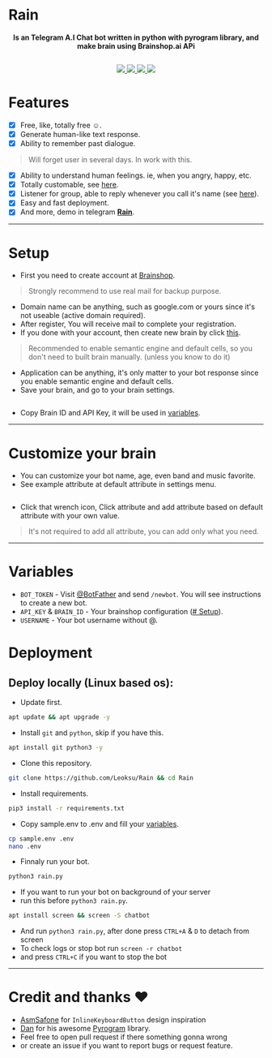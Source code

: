 # Rain
<p align="center">
    <b>Is an Telegram A.I Chat bot written in python with pyrogram library, and make brain using Brainshop.ai APi
    </b>
</p>
<img src="" alt="" />
<p align="center">
<a href="https://t.me/GhostWebs" alt="Telegram"> <img src="https://aleen42.github.io/badges/src/telegram.svg" /> </a>
<a href="https://github.com/Leoksu" alt="Leoksu"> <img src="https://img.shields.io/badge/Built%20by-Leoksu-blue.svg" /> </a>
<a href="https://www.python.org/" alt="made-with-python"> <img src="https://img.shields.io/badge/Written%20in-Python-ffdb2282.svg?style=modern&logo=python&color=blue" /> </a>
<a href="https://github.com/Leoksu/Rain/blob/main/LICENSE" alt="GPLv3 license"> <img src="https://img.shields.io/badge/License-GPLv3-blue.svg" /> </a>
</p>

# Features

- [x] Free, like, totally free ☺️.
- [x] Generate human-like text response.
- [x] Ability to remember past dialogue.
> Will forget user in several days. In work with this.
- [x] Ability to understand human feelings. ie, when you angry, happy, etc.
- [x] Totally customable, see [here](#customize-your-brain).
- [x] Listener for group, able to reply whenever you call it's name (see [here](#editing-code)).
- [x] Easy and fast deployment.
- [x] And more, demo in telegram **[Rain](https://t.me/RainRbot)**.

---
# Setup

- First you need to create account at [Brainshop](https://brainshop.ai/user/register).
> Strongly recommend to use real mail for backup purpose.
- Domain name can be anything, such as google.com or yours since it's not useable (active domain required).
- After register, You will receive mail to complete your registration.
- If you done with your account, then create new brain by click [this](https://brainshop.ai/brain/add/brain).
> Recommended to enable semantic engine and default cells, so you don't need to built brain manually. (unless you know to do it)
- Application can be anything, it's only matter to your bot response since you enable semantic engine and default cells.
- Save your brain, and go to your brain settings.

<summary>
    <img src="" alt="" />
</summary>

- Copy Brain ID and API Key, it will be used in [variables](#variables).

---
# Customize your brain

- You can customize your bot name, age, even band and music favorite.
- See example attribute at default attribute in settings menu.

<summary>
    <img src="" alt="" />
</summary>

- Click that wrench icon, Click attribute and add attribute based on default attribute with your own value.
> It's not required to add all attribute, you can add only what you need.

---
# Variables

- `BOT_TOKEN` - Visit [@BotFather](https://t.me/BotFather) and send `/newbot`. You will see instructions to create a new bot.
- `API_KEY` & `BRAIN_ID` - Your brainshop configuration ([# Setup](#setup)).
- `USERNAME` - Your bot username without @.

# Deployment

## Deploy locally (Linux based os):
- Update first.
```sh
apt update && apt upgrade -y
```
- Install `git` and `python`, skip if you have this.
```sh
apt install git python3 -y
```
- Clone this repository.
```sh
git clone https://github.com/Leoksu/Rain && cd Rain
```
- Install requirements.
```sh
pip3 install -r requirements.txt
```
- Copy sample.env to .env and fill your [variables](#variables).
```sh
cp sample.env .env
nano .env
```
- Finnaly run your bot.
```sh
python3 rain.py
```
- If you want to run your bot on background of your server
- run this before `python3 rain.py`.
```sh
apt install screen && screen -S chatbot
```
- And run `python3 rain.py`, after done press `CTRL+A` & `D` to detach from screen
- To check logs or stop bot run `screen -r chatbot`
- and press `CTRL+C` if you want to stop the bot

---
# Credit and thanks ♥️
- [AsmSafone](https://github.com/AsmSafone) for `InlineKeyboardButton` design inspiration
- [Dan](https://github.com/delivrance) for his awesome [Pyrogram](https://github.com/pyrogram/pyrogram) library.
- Feel free to open pull request if there something gonna wrong
- or create an issue if you want to report bugs or request feature.
